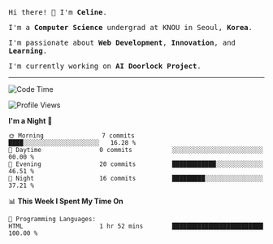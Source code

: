 <p><samp>Hi there! 👋 I'm <b>Celine</b>.</samp></p>
<p><samp>I'm a <b>Computer Science</b> undergrad at KNOU in Seoul, <b>Korea</b>.</samp></p>
<p><samp>I'm passionate about <b>Web Development</b>, <b>Innovation</b>, and <b>Learning</b>.</samp></p>
<p><samp>I'm currently working on <b>AI Doorlock Project</b>.</samp></p>
<hr>

<!--START_SECTION:celine-->
![Code Time](http://img.shields.io/badge/Code%20Time-3%20hrs%2011%20mins-blue)

![Profile Views](http://img.shields.io/badge/Profile%20Views-97-blue)

**I'm a Night 🦉** 

```text
🌞 Morning                7 commits           ████░░░░░░░░░░░░░░░░░░░░░   16.28 % 
🌆 Daytime                0 commits           ░░░░░░░░░░░░░░░░░░░░░░░░░   00.00 % 
🌃 Evening                20 commits          ████████████░░░░░░░░░░░░░   46.51 % 
🌙 Night                  16 commits          █████████░░░░░░░░░░░░░░░░   37.21 % 
```


📊 **This Week I Spent My Time On** 

```text
💬 Programming Languages: 
HTML                     1 hr 52 mins        █████████████████████████   100.00 % 
```


<!--END_SECTION:celine-->
